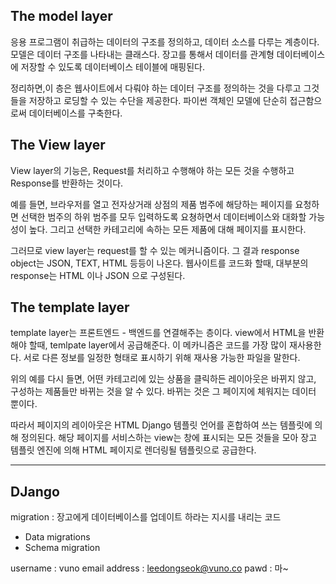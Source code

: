 ## The model layer

응용 프로그램이 취급하는 데이터의 구조를 정의하고, 데이터 소스를 다루는 계층이다.
모델은 데이터 구조를 나타내는 클래스다. 장고를 통해서 데이터를 관계형 데이터베이스에 저장할 수 있도록
데이터베이스 테이블에 매핑된다.

정리하면,이 층은 웹사이트에서 다뤄야 하는 데이터 구조를 정의하는 것을 다루고 
그것들을 저장하고 로딩할 수 있는 수단을 제공한다. 파이썬 객체인 모델에 단순히 접근함으로써 데이터베이스를
구축한다.


## The View layer
View layer의 기능은, Request를 처리하고 수행해야 하는 모든 것을 수행하고 Response를 반환하는 것이다.

예를 들면, 브라우저를 열고 전자상거래 상점의 제품 범주에 해당하는 페이지를 요청하면 선택한 범주의
하위 범주를 모두 입력하도록 요쳥하면서 데이터베이스와 대화할 가능성이 높다.
그리고 선택한 카테고리에 속하는 모든 제품에 대해 페이지를 표시한다.

그러므로 view layer는 request를 할 수 있는 메커니즘이다. 그 결과 response object는 JSON, TEXT, HTML
등등이 나온다. 웹사이트를 코드화 할때, 대부분의 response는 HTML 이나 JSON 으로 구성된다.

## The template layer
template layer는 프론트엔드 - 백엔드를 연결해주는 층이다. view에서 HTML을 반환해야 할때, temlpate layer에서 공급해준다. 이 메카니즘은 코드를 가장 많이 재사용한다.
서로 다른 정보를 일정한 형태로 표시하기 위해 재사용 가능한 파일을 말한다.

위의 예를 다시 들면, 어떤 카테고리에 있는 상품을 클릭하든 레이아웃은 바뀌지 않고, 구성하는 제품들만 바뀌는 것을 알 수 있다. 바뀌는 것은 그 페이지에 체워지는 데이터 뿐이다.

따라서 페이지의 레이아웃은 HTML Django 템플릿 언어를 혼합하여 쓰는 템플릿에 의해 정의된다. 해당 페이지를
서비스하는 view는 창에 표시되는 모든 것들을 모아 장고 템플릿 엔진에 의해 HTML 페이지로 렌더링될
템플릿으로 공급한다. 

----
## DJango

migration : 장고에게 데이터베이스를 업데이트 하라는 지시를 내리는 코드 
* Data migrations
* Schema migration


username : vuno
email address : leedongseok@vuno.co
pawd : 마~
